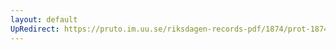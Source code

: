 ```yaml
---
layout: default
UpRedirect: https://pruto.im.uu.se/riksdagen-records-pdf/1874/prot-1874--ak--401/prot-1874--ak--401_000.pdf
---
```

